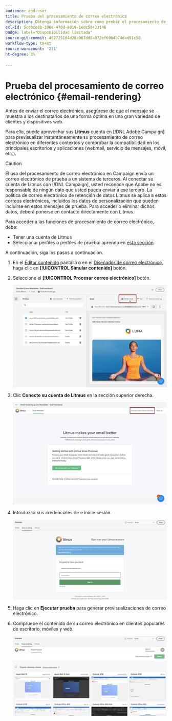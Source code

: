 ```yaml
---
audience: end-user
title: Prueba del procesamiento de correo electrónico
description: Obtenga información sobre cómo probar el procesamiento de correo electrónico en la interfaz de usuario web de Campaign
exl-id: 5cdbce8b-3969-470d-8019-1edc58433146
badge: label="Disponibilidad limitada"
source-git-commit: 462725104d28a967dd8a072ef6064b74dad91c58
workflow-type: tm+mt
source-wordcount: '231'
ht-degree: 3%

---
```



# Prueba del procesamiento de correo electrónico {#email-rendering}

Antes de enviar el correo electrónico, asegúrese de que el mensaje se muestra a los destinatarios de una forma óptima en una gran variedad de clientes y dispositivos web.

Para ello, puede aprovechar sus **Litmus** cuenta en [!DNL Adobe Campaign] para previsualizar instantáneamente su procesamiento de correo electrónico en diferentes contextos y comprobar la compatibilidad en los principales escritorios y aplicaciones (webmail, servicio de mensajes, móvil, etc.).

>[!CAUTION]
>
>El uso del procesamiento de correo electrónico en Campaign envía un correo electrónico de prueba a un sistema de terceros. Al conectar su cuenta de Litmus con [!DNL Campaign], usted reconoce que Adobe no es responsable de ningún dato que usted pueda enviar a ese tercero. La política de correo electrónico de retención de datos Litmus se aplica a estos correos electrónicos, incluidos los datos de personalización que pueden incluirse en estos mensajes de prueba. Para acceder o eliminar dichos datos, deberá ponerse en contacto directamente con Litmus.

Para acceder a las funciones de procesamiento de correo electrónico, debe:

* Tener una cuenta de Litmus
* Seleccionar perfiles o perfiles de prueba: aprenda en [esta sección](preview-content.md)

A continuación, siga los pasos a continuación.

1. En el [Editar contenido](../email/edit-content.md) pantalla o en el [Diseñador de correo electrónico](../email/get-started-email-designer.md), haga clic en **[!UICONTROL Simular contenido]** botón.

1. Seleccione el **[!UICONTROL Procesar correo electrónico]** botón.

   ![](assets/simulate-rendering-button.png)

1. Clic **Conecte su cuenta de Litmus** en la sección superior derecha.

   ![](assets/simulate-rendering-litmus.png)

1. Introduzca sus credenciales de e inicie sesión.

   ![](assets/simulate-rendering-credentials.png)

1. Haga clic en **Ejecutar prueba** para generar previsualizaciones de correo electrónico.

1. Compruebe el contenido de su correo electrónico en clientes populares de escritorio, móviles y web.

   ![](assets/simulate-rendering-previews.png)

<!--
TO CHECK IF user is directed to Litmus or if the email rendering is shown directly in the Campaign UI.

CONTENT ABOVE COPIED FROM AJO

If not redirecting to Litmus:

To test the email rendering, follow these steps:

1. Access the email content creation screen, then click **[!UICONTROL Simulate content]**.

1. Click the **[!UICONTROL Render email]** button.

    The left pane provides various desktop, mobile and web-based email clients. Select the desired email client to display a preview of your email in the right pane. 

    ![](assets/render-context.png)

    >[!NOTE]
    >
    >The email clients list provides a sample of the major mail clients. Additional email clients are available from the filter button next to the top search bar.

 -->
